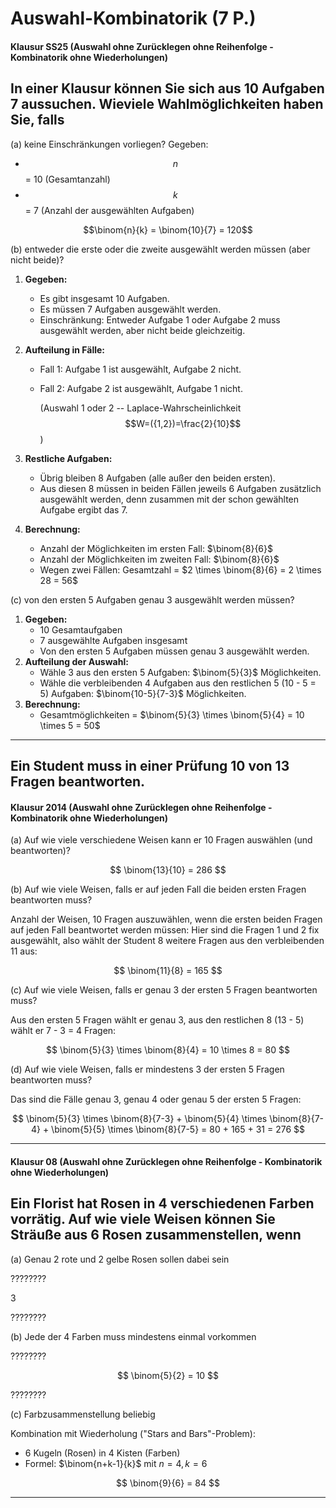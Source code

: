 # Auswahl-Kombinatorik (7 P.)

#### Klausur SS25 (Auswahl ohne Zurücklegen ohne Reihenfolge - **Kombinatorik ohne Wiederholungen**)
## In einer Klausur können Sie sich aus 10 Aufgaben 7 aussuchen. Wieviele Wahlmöglichkeiten haben Sie, falls

(a) keine Einschränkungen vorliegen?
Gegeben:

- $$n$$ = 10 (Gesamtanzahl)
- $$k$$ = 7 (Anzahl der ausgewählten Aufgaben)

$$\binom{n}{k} = \binom{10}{7} = 120$$

(b) entweder die erste oder die zweite ausgewählt werden müssen (aber nicht beide)?
1. **Gegeben:**
    - Es gibt insgesamt 10 Aufgaben.
    - Es müssen 7 Aufgaben ausgewählt werden.
    - Einschränkung: Entweder Aufgabe 1 oder Aufgabe 2 muss ausgewählt werden, aber nicht beide gleichzeitig.
    
2. **Aufteilung in Fälle:** 
    - Fall 1: Aufgabe 1 ist ausgewählt, Aufgabe 2 nicht.
    - Fall 2: Aufgabe 2 ist ausgewählt, Aufgabe 1 nicht.
    
      (Auswahl 1 oder 2 -- Laplace-Wahrscheinlichkeit $$W=({1,2})=\frac{2}{10}$$)
      
3. **Restliche Aufgaben:**
    - Übrig bleiben 8 Aufgaben (alle außer den beiden ersten).
    - Aus diesen 8 müssen in beiden Fällen jeweils 6 Aufgaben zusätzlich ausgewählt werden, denn zusammen mit der schon gewählten Aufgabe ergibt das 7.
    
4. **Berechnung:**
    - Anzahl der Möglichkeiten im ersten Fall: $\binom{8}{6}$
    - Anzahl der Möglichkeiten im zweiten Fall: $\binom{8}{6}$
    - Wegen zwei Fällen: Gesamtzahl = $2 \times \binom{8}{6} = 2 \times 28 = 56$

(c) von den ersten 5 Aufgaben genau 3 ausgewählt werden müssen?

1. **Gegeben:**
    - 10 Gesamtaufgaben
    - 7 ausgewählte Aufgaben insgesamt
    - Von den ersten 5 Aufgaben müssen genau 3 ausgewählt werden.
2. **Aufteilung der Auswahl:**
    - Wähle 3 aus den ersten 5 Aufgaben: $\binom{5}{3}$ Möglichkeiten.
    - Wähle die verbleibenden 4 Aufgaben aus den restlichen 5 (10 - 5 = 5) Aufgaben: $\binom{10-5}{7-3}$ Möglichkeiten.
3. **Berechnung:**
    - Gesamtmöglichkeiten = $\binom{5}{3} \times \binom{5}{4} = 10 \times 5 = 50$

***
## Ein Student muss in einer Prüfung 10 von 13 Fragen beantworten.  
#### Klausur 2014 (Auswahl ohne Zurücklegen ohne Reihenfolge - **Kombinatorik ohne Wiederholungen**)
(a) Auf wie viele verschiedene Weisen kann er 10 Fragen auswählen (und beantworten)?

$$
\binom{13}{10} = 286
$$

(b) Auf wie viele Weisen, falls er auf jeden Fall die beiden ersten Fragen beantworten muss? 

Anzahl der Weisen, 10 Fragen auszuwählen, wenn die ersten beiden Fragen auf jeden Fall beantwortet werden müssen:
Hier sind die Fragen 1 und 2 fix ausgewählt, also wählt der Student 8 weitere Fragen aus den verbleibenden 11 aus:

$$
\binom{11}{8} = 165
$$

(c) Auf wie viele Weisen, falls er genau 3 der ersten 5 Fragen beantworten muss? 

Aus den ersten 5 Fragen wählt er genau 3, aus den restlichen 8 (13 - 5) wählt er 7 - 3 = 4 Fragen:

$$
\binom{5}{3} \times \binom{8}{4} = 10 \times 8 = 80
$$

(d) Auf wie viele Weisen, falls er mindestens 3 der ersten 5 Fragen beantworten muss? 

Das sind die Fälle genau 3, genau 4 oder genau 5 der ersten 5 Fragen:

$$
\binom{5}{3} \times \binom{8}{7-3} + \binom{5}{4} \times \binom{8}{7-4} + \binom{5}{5} \times \binom{8}{7-5} = 80 + 165 + 31 = 276
$$
***

#### Klausur 08 (Auswahl ohne Zurücklegen ohne Reihenfolge - **Kombinatorik ohne Wiederholungen**)
## Ein Florist hat Rosen in 4 verschiedenen Farben vorrätig. Auf wie viele Weisen können Sie Sträuße aus 6 Rosen zusammenstellen, wenn

(a) Genau 2 rote und 2 gelbe Rosen sollen dabei sein

???????? 

3

????????

(b) Jede der 4 Farben muss mindestens einmal vorkommen

????????

$$
\binom{5}{2} = 10
$$

????????

(c) Farbzusammenstellung beliebig

Kombination mit Wiederholung ("Stars and Bars"-Problem):

- 6 Kugeln (Rosen) in 4 Kisten (Farben)
- Formel: $\binom{n+k-1}{k}$ mit $n=4,\,k=6$

$$
\binom{9}{6} = 84
$$

***
